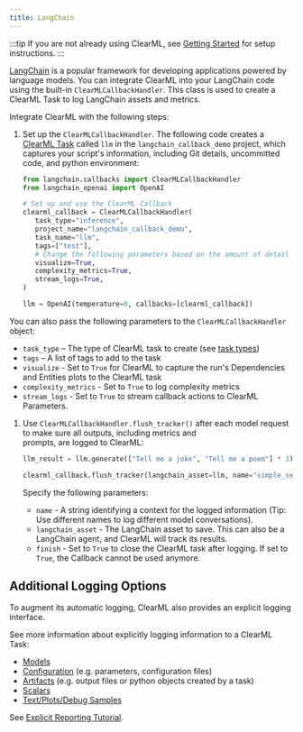 ```yaml
---
title: LangChain
---
```


:::tip
If you are not already using ClearML, see [Getting Started](../getting_started/ds/ds_first_steps.md) for setup 
instructions.
:::

[LangChain](https://github.com/langchain-ai/langchain) is a popular framework for developing applications powered by 
language models. You can integrate ClearML into your LangChain code using the built-in `ClearMLCallbackHandler`. This 
class is used to create a ClearML Task to log LangChain assets and metrics. 

Integrate ClearML with the following steps:
1. Set up the `ClearMLCallbackHandler`. The following code creates a [ClearML Task](../fundamentals/task.md) called 
   `llm` in the `langchain_callback_demo` project, which captures your script's information, including Git details, 
   uncommitted code, and python environment: 

   ```python
   from langchain.callbacks import ClearMLCallbackHandler
   from langchain_openai import OpenAI

   # Set up and use the ClearML Callback
   clearml_callback = ClearMLCallbackHandler(
      task_type="inference",
      project_name="langchain_callback_demo",
      task_name="llm",
      tags=["test"],
      # Change the following parameters based on the amount of detail you want tracked
      visualize=True,
      complexity_metrics=True,
      stream_logs=True,
   )

   llm = OpenAI(temperature=0, callbacks=[clearml_callback])
   ```
  
  You can also pass the following parameters to the `ClearMLCallbackHandler` object:
  * `task_type` – The type of ClearML task to create (see [task types](../fundamentals/task.md#task-types))
  * `tags` – A list of tags to add to the task
  * `visualize` - Set to `True` for ClearML to capture the run's Dependencies and Entities plots to the ClearML task
  * `complexity_metrics` - Set to `True` to log complexity metrics
  * `stream_logs` - Set to `True` to stream callback actions to ClearML Parameters.
1. Use `ClearMLCallbackHandler.flush_tracker()` after each model request to make sure all outputs, including metrics and  
   prompts, are logged to ClearML:

   ```python
   llm_result = llm.generate(["Tell me a joke", "Tell me a poem"] * 3)

   clearml_callback.flush_tracker(langchain_asset=llm, name="simple_sequential")
   ```   

   Specify the following parameters: 
   * `name` - A string identifying a context for the logged information (Tip: Use different names to log different model 
      conversations).
   * `langchain_asset` - The LangChain asset to save. This can also be a LangChain agent, and ClearML will track its results.
   * `finish` - Set to `True` to close the ClearML task after logging. If set to `True`, the Callback cannot be used anymore.

## Additional Logging Options
To augment its automatic logging, ClearML also provides an explicit logging interface.

See more information about explicitly logging information to a ClearML Task:
* [Models](../clearml_sdk/model_sdk.md#manually-logging-models)
* [Configuration](../clearml_sdk/task_sdk.md#configuration) (e.g. parameters, configuration files)
* [Artifacts](../clearml_sdk/task_sdk.md#artifacts) (e.g. output files or python objects created by a task)
* [Scalars](../clearml_sdk/task_sdk.md#scalars) 
* [Text/Plots/Debug Samples](../fundamentals/logger.md#manual-reporting)

See [Explicit Reporting Tutorial](../guides/reporting/explicit_reporting.md).
